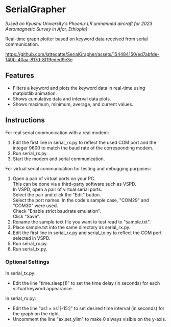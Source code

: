 # SerialGrapher
*[Used on Kyushu University's Phoenix LR unmanned aircraft for 2023 Aeromagnetic Survey in Afar, Ethiopia]*

Real-time graph plotter based on keyword data received from serial communication.


https://github.com/lattecatte/SerialGrapher/assets/154484150/ed7abfde-140b-40aa-817d-8f19eded9e3e


## Features
- Filters a keyword and plots the keyword data in real-time using matplotlib animation.
- Shows cumulative data and interval data plots.
- Shows maximum, minimum, average, and current values.

## Instructions
For real serial communication with a real modem:
1. Edit the first line in serial_rx.py to reflect the used COM port and the integer 9600 to match the baud rate of the corresponding modem.
2. Run serial_rx.py.
3. Start the modem and serial communication.

For virtual serial communication for testing and debugging purposes:
1. Open a pair of virtual ports on your PC.<br>
  This can be done via a third-party software such as VSPD.<br>
  In VSPD, open a pair of virtual serial ports.<br>
  Select the pair and click the "Edit" button.<br>
  Select the port names. In the code's sample case, "COM29" and "COM30" were used.<br>
  Check "Enable strict baudrate emulation".<br>
  Click "Save".
2. Rename the sample text file you want to test read to "sample.txt".
3. Place sample.txt into the same directory as serial_rx.py.
4. Edit the first line in serial_rx.py and serial_tx.py to reflect the COM port selected in VSPD.
5. Run serial_rx.py.
6. Run serial_tx.py.

### Optional Settings
In serial_tx.py:
- Edit the line "time.sleep(1)" to set the time delay (in seconds) for each virtual keyword appearance. 

In serial_rx.py:
- Edit the line "xs1 = xs1[-15:]" to set desired time interval (in seconds) for the graph on the right.
- Uncomment the line "ax.set_ylim" to make 0 always visible on the y-axis.

